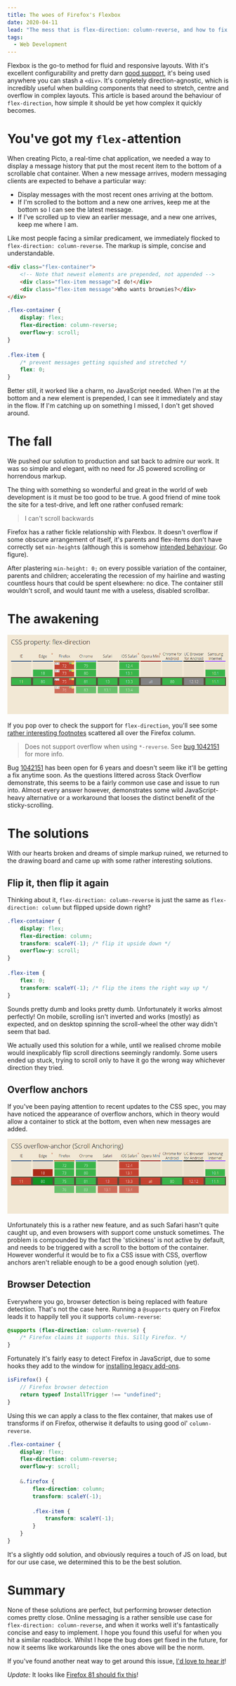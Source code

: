 ```yaml
---
title: The woes of Firefox's Flexbox
date: 2020-04-11
lead: "The mess that is flex-direction: column-reverse, and how to fix it."
tags:
  - Web Development
---
```

Flexbox is the go-to method for fluid and responsive layouts. With it's excellent configurability and pretty darn [good support](https://caniuse.com/#feat=flexbox), it's being used anywhere you can stash a `<div>`. It's completely direction-agnostic, which is incredibly useful when building components that need to stretch, centre and overflow in complex layouts. This article is based around the behaviour of `flex-direction`, how simple it should be yet how complex it quickly becomes.

# You've got my `flex-`attention

When creating Picto, a real-time chat application, we needed a way to display a message history that put the most recent item to the bottom of a scrollable chat container. When a new message arrives, modern messaging clients are expected to behave a particular way:

- Display messages with the most recent ones arriving at the bottom.
- If I'm scrolled to the bottom and a new one arrives, keep me at the bottom so I can see the latest message.
- If I've scrolled up to view an earlier message, and a new one arrives, keep me where I am.

Like most people facing a similar predicament, we immediately flocked to `flex-direction: column-reverse`. The markup is simple, concise and understandable.

```html
<div class="flex-container">
    <!-- Note that newest elements are prepended, not appended -->
    <div class="flex-item message">I do!</div>
    <div class="flex-item message">Who wants brownies?</div>
</div>
```

```css
.flex-container {
    display: flex;
    flex-direction: column-reverse;
    overflow-y: scroll;
}

.flex-item {
    /* prevent messages getting squished and stretched */
    flex: 0;
}
```

Better still, it worked like a charm, no JavaScript needed. When I'm at the bottom and a new element is prepended, I can see it immediately and stay in the flow. If I'm catching up on something I missed, I don't get shoved around.

# The fall

We pushed our solution to production and sat back to admire our work. It was so simple and elegant, with no need for JS powered scrolling or horrendous markup.

The thing with something so wonderful and great in the world of web development is it must be too good to be true. A good friend of mine took the site for a test-drive, and left one rather confused remark:

> I can't scroll backwards

Firefox has a rather fickle relationship with Flexbox. It doesn't overflow if some obscure arrangement of itself, it's parents and flex-items don't have correctly set `min-height`s (although this is somehow [intended behaviour](https://drafts.csswg.org/css-flexbox/#min-size-auto). Go figure).

After plastering `min-height: 0;` on every possible variation of the container, parents and children; accelerating the recession of my hairline and wasting countless hours that could be spent elsewhere: no dice. The container still wouldn't scroll, and would taunt me with a useless, disabled scrollbar.

# The awakening

![Can I Use - flex-direction](./caniuse-flex-direction.png)

If you pop over to check the support for `flex-direction`, you'll see some [rather interesting footnotes](https://caniuse.com/#feat=mdn-css_properties_flex-direction) scattered all over the Firefox column.

> Does not support overflow when using `*-reverse`. See [bug 1042151](https://bugzil.la/1042151) for more info.

Bug [1042151](https://bugzil.la/1042151) has been open for 6 years and doesn't seem like it'll be getting a fix anytime soon. As the questions littered across Stack Overflow demonstrate, this seems to be a fairly common use case and issue to run into. Almost every answer however, demonstrates some wild JavaScript-heavy alternative or a workaround that looses the distinct benefit of the sticky-scrolling.

# The solutions

With our hearts broken and dreams of simple markup ruined, we returned to the drawing board and came up with some rather interesting solutions.

## Flip it, then flip it again

Thinking about it, `flex-direction: column-reverse` is just the same as `flex-direction: column` but flipped upside down right?

```css
.flex-container {
    display: flex;
    flex-direction: column;
    transform: scaleY(-1); /* flip it upside down */
    overflow-y: scroll;
}

.flex-item {
    flex: 0;
    transform: scaleY(-1); /* flip the items the right way up */
}
```

Sounds pretty dumb and looks pretty dumb. Unfortunately it works almost perfectly! On mobile, scrolling isn't inverted and works (mostly) as expected, and on desktop spinning the scroll-wheel the other way didn't seem that bad.

We actually used this solution for a while, until we realised chrome mobile would inexplicably flip scroll directions seemingly randomly. Some users ended up stuck, trying to scroll only to have it go the wrong way whichever direction they tried.

## Overflow anchors

If you've been paying attention to recent updates to the CSS spec, you may have noticed the appearance of overflow anchors, which in theory would allow a container to stick at the bottom, even when new messages are added.

![Can I Use - overflow-anchor](./caniuse-overflow-anchor.png)

Unfortunately this is a rather new feature, and as such Safari hasn't quite caught up, and even browsers with support come unstuck sometimes. The problem is compounded by the fact the 'stickiness' is not active by default, and needs to be triggered with a scroll to the bottom of the container. However wonderful it would be to fix a CSS issue with CSS, overflow anchors aren't reliable enough to be a good enough solution (yet).

## Browser Detection

Everywhere you go, browser detection is being replaced with feature detection. That's not the case here. Running a `@supports` query on Firefox leads it to happily tell you it supports `column-reverse`:

```css
@supports (flex-direction: column-reverse) {
    /* Firefox claims it supports this. Silly Firefox. */
}
```

Fortunately it's fairly easy to detect Firefox in JavaScript, due to some hooks they add to the window for [installing legacy add-ons](https://developer.mozilla.org/en-US/docs/Web/API/InstallTrigger).

```js
isFirefox() {
	// Firefox browser detection
	return typeof InstallTrigger !== "undefined";
}
```

Using this we can apply a class to the flex container, that makes use of transforms if on Firefox, otherwise it defaults to using good ol' `column-reverse`.

```scss
.flex-container {
    display: flex;
    flex-direction: column-reverse;
    overflow-y: scroll;

    &.firefox {
        flex-direction: column;
        transform: scaleY(-1);

        .flex-item {
            transform: scaleY(-1);
        }
    }
}
```

It's a slightly odd solution, and obviously requires a touch of JS on load, but for our use case, we determined this to be the best solution.

# Summary

None of these solutions are perfect, but performing browser detection comes pretty close. Online messaging is a rather sensible use case for `flex-direction: column-reverse`, and when it works well it's fantastically concise and easy to implement. I hope you found this useful for when you hit a similar roadblock. Whilst I hope the bug does get fixed in the future, for now it seems like workarounds like the ones above will be the norm.

If you've found another neat way to get around this issue, [I'd love to hear it](https://twitter.com/onfe1)!

*Update:* It looks like [Firefox 81 should fix this](https://bugzil.la/1042151)!
